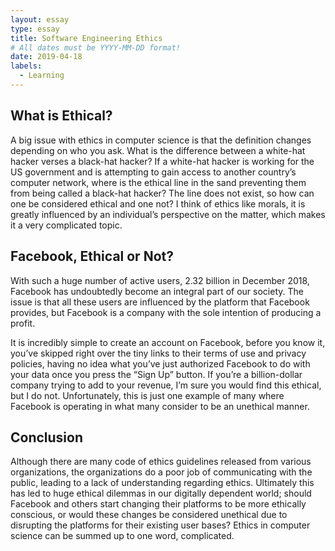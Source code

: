 ```yaml
---
layout: essay
type: essay
title: Software Engineering Ethics
# All dates must be YYYY-MM-DD format!
date: 2019-04-18
labels:
  - Learning
---
```


## What is Ethical?

A big issue with ethics in computer science is that the definition changes depending on who you ask.  What is the difference between a white-hat hacker verses a black-hat hacker?  If a white-hat hacker is working for the US government and is attempting to gain access to another country’s computer network, where is the ethical line in the sand preventing them from being called a black-hat hacker?  The line does not exist, so how can one be considered ethical and one not?  I think of ethics like morals, it is greatly influenced by an individual’s perspective on the matter, which makes it a very complicated topic.

## Facebook, Ethical or Not?

With such a huge number of active users, 2.32 billion in December 2018, Facebook has undoubtedly become an integral part of our society.  The issue is that all these users are influenced by the platform that Facebook provides, but Facebook is a company with the sole intention of producing a profit.

It is incredibly simple to create an account on Facebook, before you know it, you’ve skipped right over the tiny links to their terms of use and privacy policies, having no idea what you’ve just authorized Facebook to do with your data once you press the “Sign Up” button.  If you’re a billion-dollar company trying to add to your revenue, I’m sure you would find this ethical, but I do not.  Unfortunately, this is just one example of many where Facebook is operating in what many consider to be an unethical manner.

## Conclusion

Although there are many code of ethics guidelines released from various organizations, the organizations do a poor job of communicating with the public, leading to a lack of understanding regarding ethics.  Ultimately this has led to huge ethical dilemmas in our digitally dependent world; should Facebook and others start changing their platforms to be more ethically conscious, or would these changes be considered unethical due to disrupting the platforms for their existing user bases?  Ethics in computer science can be summed up to one word, complicated.



